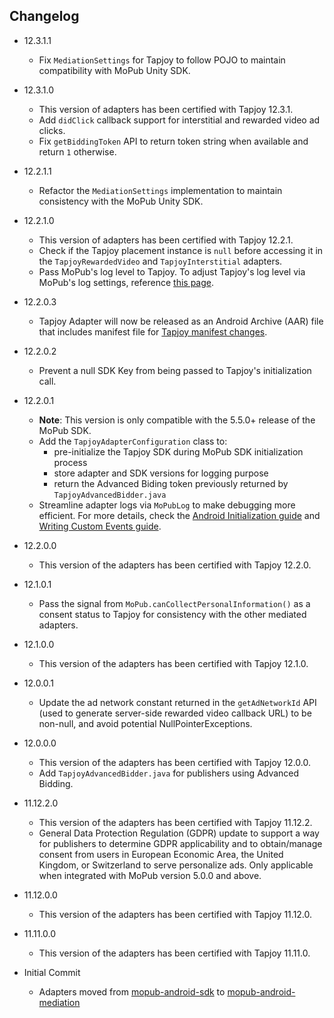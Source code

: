 ## Changelog
  * 12.3.1.1
    * Fix `MediationSettings` for Tapjoy to follow POJO to maintain compatibility with MoPub Unity SDK.

  * 12.3.1.0
    * This version of adapters has been certified with Tapjoy 12.3.1.
    * Add `didClick` callback support for interstitial and rewarded video ad clicks.
    * Fix `getBiddingToken` API to return token string when available and return `1` otherwise.

  * 12.2.1.1
    * Refactor the `MediationSettings` implementation to maintain consistency with the MoPub Unity SDK.

  * 12.2.1.0
    * This version of adapters has been certified with Tapjoy 12.2.1.
    * Check if the Tapjoy placement instance is `null` before accessing it in the `TapjoyRewardedVideo` and `TapjoyInterstitial` adapters.
    * Pass MoPub's log level to Tapjoy. To adjust Tapjoy's log level via MoPub's log settings, reference [this page](https://developers.mopub.com/publishers/android/test/#enable-logging).

  * 12.2.0.3
    * Tapjoy Adapter will now be released as an Android Archive (AAR) file that includes manifest file for [Tapjoy manifest changes](https://dev.tapjoy.com/sdk-integration/android/getting-started-guide-publishers-android/#toc_add-app-permissions-and-activities).

  * 12.2.0.2
    * Prevent a null SDK Key from being passed to Tapjoy's initialization call.

  * 12.2.0.1
    * **Note**: This version is only compatible with the 5.5.0+ release of the MoPub SDK.
    * Add the `TapjoyAdapterConfiguration` class to: 
         * pre-initialize the Tapjoy SDK during MoPub SDK initialization process
         * store adapter and SDK versions for logging purpose
         * return the Advanced Biding token previously returned by `TapjoyAdvancedBidder.java`
    * Streamline adapter logs via `MoPubLog` to make debugging more efficient. For more details, check the [Android Initialization guide](https://developers.mopub.com/docs/android/initialization/) and [Writing Custom Events guide](https://developers.mopub.com/docs/android/custom-events/).

  * 12.2.0.0
    * This version of the adapters has been certified with Tapjoy 12.2.0.
    
  * 12.1.0.1
    * Pass the signal from `MoPub.canCollectPersonalInformation()` as a consent status to Tapjoy for consistency with the other mediated adapters.

  * 12.1.0.0
    * This version of the adapters has been certified with Tapjoy 12.1.0.

  * 12.0.0.1
    * Update the ad network constant returned in the `getAdNetworkId` API (used to generate server-side rewarded video callback URL) to be non-null, and avoid potential NullPointerExceptions.

  * 12.0.0.0
    * This version of the adapters has been certified with Tapjoy 12.0.0.
    * Add `TapjoyAdvancedBidder.java` for publishers using Advanced Bidding.

  * 11.12.2.0
    * This version of the adapters has been certified with Tapjoy 11.12.2.
    * General Data Protection Regulation (GDPR) update to support a way for publishers to determine GDPR applicability and to obtain/manage consent from users in European Economic Area, the United Kingdom, or Switzerland to serve personalize ads. Only applicable when integrated with MoPub version 5.0.0 and above.

  * 11.12.0.0
    * This version of the adapters has been certified with Tapjoy 11.12.0.

  * 11.11.0.0
    * This version of the adapters has been certified with Tapjoy 11.11.0.

  * Initial Commit
  	* Adapters moved from [mopub-android-sdk](https://github.com/mopub/mopub-android-sdk) to [mopub-android-mediation](https://github.com/mopub/mopub-android-mediation/)